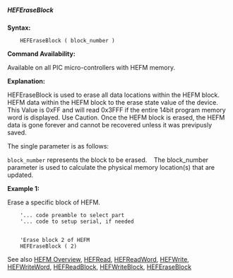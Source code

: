 <div class="section">

<div class="titlepage">

<div>

<div>

##### <span id="_heferaseblock"></span>HEFEraseBlock

</div>

</div>

</div>

<span class="strong">**Syntax:**</span>

``` screen
    HEFEraseBlock ( block_number )
```

<span class="strong">**Command Availability:**</span>

Available on all PIC micro-controllers with HEFM memory.

<span class="strong">**Explanation:**</span>  
  
HEFEraseBlock is used to erase all data locations within the HEFM
block.    HEFM data within the HEFM block to the erase state value of
the device.    This Value is 0xFF and will read 0x3FFF if the entire
14bit program memory word is displayed. Use Caution. Once the HEFM block
is erased, the HEFM data is gone forever and cannot be recovered unless
it was previpusly saved.  
  
The single parameter is as follows:

`block_number` represents the block to be erased.    The block\_number
parameter is used to calculate the physical memory location(s) that are
updated.  
  

<span class="strong">**Example 1:**</span>

Erase a specific block of HEFM.

``` screen
    '... code preamble to select part
    '... code to setup serial, if needed


    'Erase block 2 of HEFM
    HEFEraseBlock ( 2)
```

  
  
See also
<a href="_hefm_overview.html" class="link" title="HEFM Overview">HEFM Overview</a>,
<a href="_hefread.html" class="link" title="HEFRead">HEFRead</a>,
<a href="_hefreadword.html" class="link" title="HEFReadWord">HEFReadWord</a>,
<a href="_hefwrite.html" class="link" title="HEFWrite">HEFWrite</a>,
<a href="_hefwriteword.html" class="link" title="HEFWriteWord">HEFWriteWord</a>,
<a href="_hefreadblock.html" class="link" title="HEFReadBlock">HEFReadBlock</a>,
<a href="_hefwriteblock.html" class="link" title="HEFWriteBlock">HEFWriteBlock</a>,
<a href="_heferaseblock.html" class="link" title="HEFEraseBlock">HEFEraseBlock</a>

</div>
